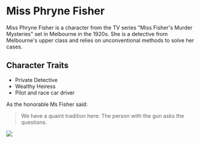 # Miss Phryne Fisher

Miss Phryne Fisher is a character from the TV series "Miss Fisher's Murder Mysteries" set in Melbourne in the 1920s. She is a detective from Melbourne's upper class and relies on unconventional methods to solve her cases. 

## Character Traits
* Private Detective
* Wealthy Heiress
* Pilot and race car driver


As the honorable Ms Fisher said:
> We have a quaint tradition here:
> The person with the gun asks the questions.


<img src="https://programm.ard.de/sendungsbilder/original/035/4818035.57c7e81a-8bb9-4fff-8c4c-061748c86cce.jpeg"/>

